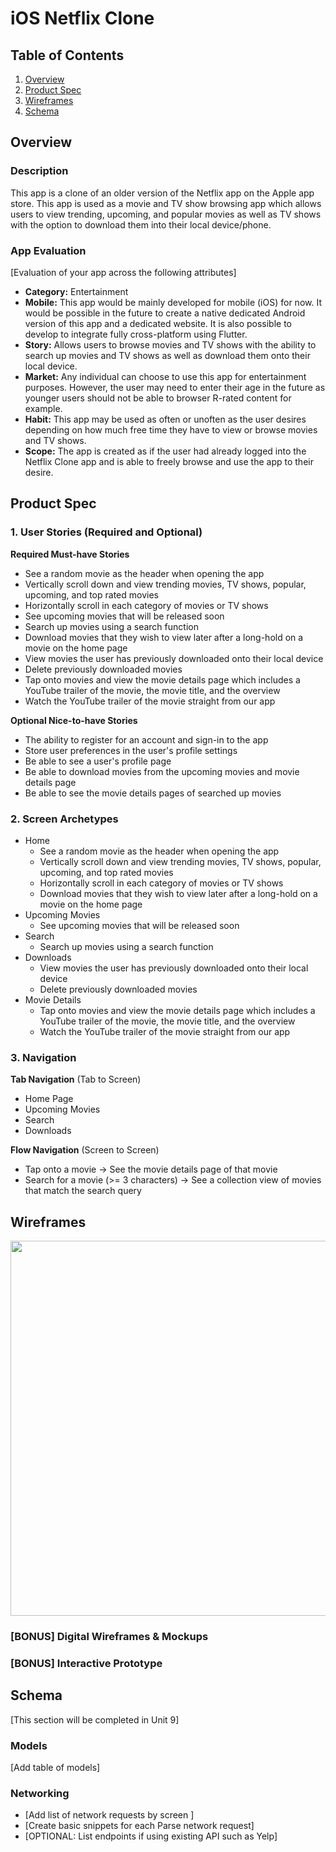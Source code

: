 # iOS Netflix Clone

## Table of Contents
1. [Overview](#Overview)
1. [Product Spec](#Product-Spec)
1. [Wireframes](#Wireframes)
2. [Schema](#Schema)

## Overview
### Description
This app is a clone of an older version of the Netflix app on the Apple app store. This app is used as a movie and TV show browsing app which allows users to view trending, upcoming, and popular movies as well as TV shows with the option to download them into their local device/phone.

### App Evaluation
[Evaluation of your app across the following attributes]
- **Category:** Entertainment
- **Mobile:** This app would be mainly developed for mobile (iOS) for now. It would be possible in the future to create a native dedicated Android version of this app and a dedicated website. It is also possible to develop to integrate fully cross-platform using Flutter.
- **Story:** Allows users to browse movies and TV shows with the ability to search up movies and TV shows as well as download them onto their local device.
- **Market:** Any individual can choose to use this app for entertainment purposes. However, the user may need to enter their age in the future as younger users should not be able to browser R-rated content for example.
- **Habit:** This app may be used as often or unoften as the user desires depending on how much free time they have to view or browse movies and TV shows.
- **Scope:** The app is created as if the user had already logged into the Netflix Clone app and is able to freely browse and use the app to their desire.

## Product Spec

### 1. User Stories (Required and Optional)

**Required Must-have Stories**

* See a random movie as the header when opening the app
* Vertically scroll down and view trending movies, TV shows, popular, upcoming, and top rated movies
* Horizontally scroll in each category of movies or TV shows
* See upcoming movies that will be released soon
* Search up movies using a search function
* Download movies that they wish to view later after a long-hold on a movie on the home page
* View movies the user has previously downloaded onto their local device
* Delete previously downloaded movies
* Tap onto movies and view the movie details page which includes a YouTube trailer of the movie, the movie title, and the overview
* Watch the YouTube trailer of the movie straight from our app

**Optional Nice-to-have Stories**

* The ability to register for an account and sign-in to the app
* Store user preferences in the user's profile settings
* Be able to see a user's profile page
* Be able to download movies from the upcoming movies and movie details page
* Be able to see the movie details pages of searched up movies

### 2. Screen Archetypes

* Home
   * See a random movie as the header when opening the app
   * Vertically scroll down and view trending movies, TV shows, popular, upcoming, and top rated movies
   * Horizontally scroll in each category of movies or TV shows
   * Download movies that they wish to view later after a long-hold on a movie on the home page
* Upcoming Movies
   * See upcoming movies that will be released soon
* Search
   * Search up movies using a search function
* Downloads
   * View movies the user has previously downloaded onto their local device
   * Delete previously downloaded movies
* Movie Details
   * Tap onto movies and view the movie details page which includes a YouTube trailer of the movie, the movie title, and the overview
   * Watch the YouTube trailer of the movie straight from our app

### 3. Navigation

**Tab Navigation** (Tab to Screen)

* Home Page
* Upcoming Movies
* Search
* Downloads

**Flow Navigation** (Screen to Screen)

* Tap onto a movie -> See the movie details page of that movie
* Search for a movie (>= 3 characters) -> See a collection view of movies that match the search query

## Wireframes
<img src="https://user-images.githubusercontent.com/83325543/164873214-5374dd4f-d0f4-478c-8324-1f34e3a7eb0a.JPG" width=600>

### [BONUS] Digital Wireframes & Mockups

### [BONUS] Interactive Prototype

## Schema 
[This section will be completed in Unit 9]
### Models
[Add table of models]
### Networking
- [Add list of network requests by screen ]
- [Create basic snippets for each Parse network request]
- [OPTIONAL: List endpoints if using existing API such as Yelp]
